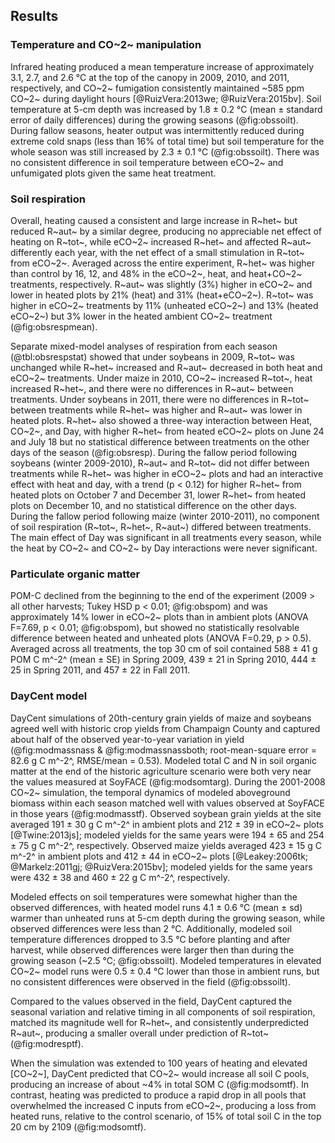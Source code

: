 ## Results

### Temperature and CO~2~ manipulation

Infrared heating produced a mean temperature increase of approximately 3.1, 2.7, and 2.6 °C at the top of the canopy in 2009, 2010, and 2011, respectively, and CO~2~ fumigation consistently maintained \~585 ppm CO~2~ during daylight hours [@RuizVera:2013we; @RuizVera:2015bv]. Soil temperature at 5-cm depth was increased by 1.8 $\pm$ 0.2 °C (mean $\pm$ standard error of daily differences) during the growing seasons (@fig:obssoilt). During fallow seasons, heater output was intermittently reduced during extreme cold snaps (less than 16% of total time) but soil temperature for the whole season was still increased by 2.3 $\pm$ 0.1 °C (@fig:obssoilt). There was no consistent difference in soil temperature between eCO~2~ and unfumigated plots given the same heat treatment.

### Soil respiration

Overall, heating caused a consistent and large increase in R~het~ but reduced R~aut~ by a similar degree, producing no appreciable net effect of heating on R~tot~, while eCO~2~ increased R~het~ and affected R~aut~ differently each year, with the net effect of a small stimulation in R~tot~ from eCO~2~.
Averaged across the entire experiment, R~het~ was higher than control by 16, 12, and 48% in the eCO~2~, heat, and heat+CO~2~ treatments, respectively. R~aut~ was slightly (3%) higher in eCO~2~ and lower in heated plots by 21% (heat) and 31% (heat+eCO~2~). R~tot~ was higher in eCO~2~ treatments by 11% (unheated eCO~2~) and 13% (heated eCO~2~) but 3% lower in the heated ambient CO~2~ treatment (@fig:obsrespmean).

Separate mixed-model analyses of respiration from each season (@tbl:obsrespstat) showed that
under soybeans in 2009, R~tot~ was unchanged while R~het~ increased and R~aut~ decreased in both heat and eCO~2~ treatments.
Under maize in 2010, CO~2~ increased R~tot~, heat increased R~het~, and there were no differences in R~aut~ between treatments.
Under soybeans in 2011, there were no differences in R~tot~ between treatments while R~het~ was higher and R~aut~ was lower in heated plots. R~het~ also showed a three-way interaction between Heat, CO~2~, and Day, with higher R~het~ from heated eCO~2~ plots on June 24 and July 18 but no statistical difference between treatments on the other days of the season (@fig:obsresp).
During the fallow period following soybeans (winter 2009-2010), R~aut~ and R~tot~ did not differ between treatments while R~het~ was higher in eCO~2~ plots and had an interactive effect with heat and day, with a trend (p < 0.12) for higher R~het~ from heated plots on October 7 and December 31, lower R~het~ from heated plots on December 10, and no statistical difference on the other days.
During the fallow period following maize (winter 2010-2011), no component of soil respiration (R~tot~, R~het~, R~aut~) differed between treatments. The main effect of Day was significant in all treatments every season, while the heat by CO~2~ and CO~2~ by Day interactions were never significant.


### Particulate organic matter

POM-C declined from the beginning to the end of the experiment (2009 > all other harvests; Tukey HSD p < 0.01; @fig:obspom) and was approximately 14% lower in eCO~2~ plots than in ambient plots (ANOVA F=7.69, p < 0.01; @fig:obspom), but showed no statistically resolvable difference between heated and unheated plots (ANOVA F=0.29, p > 0.5). Averaged across all treatments, the top 30 cm of soil contained 588 ± 41 g POM C m^-2^ (mean ± SE) in Spring 2009, 439 ± 21 in Spring 2010, 444 ± 25 in Spring 2011, and 457 ± 22 in Fall 2011.

### DayCent model

DayCent simulations of 20th-century grain yields of maize and soybeans agreed well with historic crop yields from Champaign County and captured about half of the observed year-to-year variation in yield (@fig:modmassnass & @fig:modmassnassboth; root-mean-square error = 82.6 g C m^-2^, RMSE/mean = 0.53). Modeled total C and N in soil organic matter at the end of the historic agriculture scenario were both very near the values measured at SoyFACE (@fig:modsomtarg).
During the 2001-2008 CO~2~ simulation, the temporal dynamics of modeled aboveground biomass within each season matched well with values observed at SoyFACE in those years (@fig:modmasstf).
Observed soybean grain yields at the site averaged 191 ± 30 g C m^-2^ in ambient plots and 212 ± 39 in eCO~2~ plots [@Twine:2013js]; modeled yields for the same years were 194 ± 65 and 254 ± 75 g C m^-2^, respectively.
Observed maize yields averaged 423 ± 15 g C m^-2^ in ambient plots and 412 ± 44 in eCO~2~ plots [@Leakey:2006tk; @Markelz:2011gj; @RuizVera:2015bv]; modeled yields for the same years were 432 ± 38 and 460 ± 22 g C m^-2^, respectively.

Modeled effects on soil temperatures were somewhat higher than the observed differences, with heated model runs 4.1 ± 0.6 °C (mean ± sd) warmer than unheated runs at 5-cm depth during the growing season, while observed differences were less than 2 °C.
Additionally, modeled soil temperature differences dropped to 3.5 °C before planting and after harvest, while observed differences were larger then than during the growing season (~2.5 °C; @fig:obssoilt).
Modeled temperatures in elevated CO~2~ model runs were 0.5 ± 0.4 °C lower than those in ambient runs, but no consistent differences were observed in the field (@fig:obssoilt).

Compared to the values observed in the field, DayCent captured the seasonal variation and relative timing in all components of soil respiration, matched its magnitude well for R~het~, and consistently underpredicted R~aut~, producing a smaller overall under prediction of R~tot~ (@fig:modresptf).

When the simulation was extended to 100 years of heating and elevated [CO~2~], DayCent predicted that CO~2~ would increase all soil C pools, producing an increase of about ~4% in total SOM C (@fig:modsomtf). In contrast, heating was predicted to produce a rapid drop in all pools that overwhelmed the increased C inputs from eCO~2~, producing a loss from heated runs, relative to the control scenario, of 15% of total soil C in the top 20 cm by 2109 (@fig:modsomtf).
